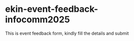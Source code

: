# ekin-event-feedback-infocomm2025
This is event feedback form, kindly fill the details and submit 
